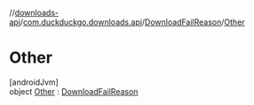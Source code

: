 //[downloads-api](../../../../index.md)/[com.duckduckgo.downloads.api](../../index.md)/[DownloadFailReason](../index.md)/[Other](index.md)

# Other

[androidJvm]\
object [Other](index.md) : [DownloadFailReason](../index.md)
